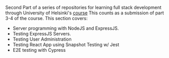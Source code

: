 Second Part of a series of repositories for learning full stack development through University of Helsinki's [course](https://fullstackopen.com/en/)
This counts as a submission of part 3-4 of the course.
This section covers:
* Server programming with NodeJS and ExpressJS.
* Testing ExpressJS Servers.
* Testing User Administration
* Testing React App using Snapshot Testing w/ Jest
* E2E testing with Cypress
